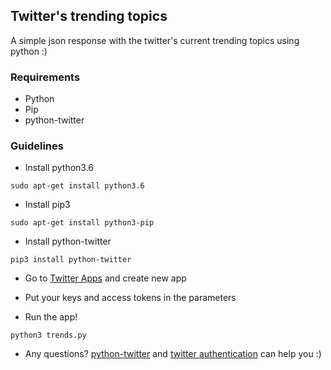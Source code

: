 ## Twitter's trending topics

A simple json response with the twitter's current trending topics using python :)

### Requirements
* Python
* Pip
* python-twitter

### Guidelines
* Install python3.6

``sudo apt-get install python3.6``

* Install pip3

``sudo apt-get install python3-pip``

* Install python-twitter

``pip3 install python-twitter``

* Go to [Twitter Apps](https://apps.twitter.com/) and create new app

* Put your keys and access tokens in the parameters

* Run the app!

``python3 trends.py``

* Any questions? [python-twitter](https://github.com/bear/python-twitter) and [twitter authentication](https://developer.twitter.com/en/docs/basics/authentication/overview) can help you :)
